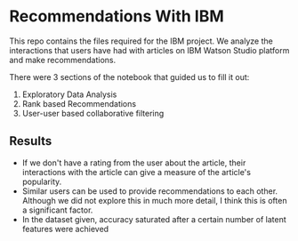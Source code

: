 # Recommendations With IBM

This repo contains the files required for the IBM project. We analyze the interactions that users have had with articles on IBM Watson Studio platform and make recommendations.

There were 3 sections of the notebook that guided us to fill it out:

1. Exploratory Data Analysis
2. Rank based Recommendations
3. User-user based collaborative filtering

## Results
- If we don't have a rating from the user about the article, their interactions with the article can give a measure of the article's popularity.
- Similar users can be used to provide recommendations to each other. Although we did not explore this in much more detail, I think this is often a significant factor.
- In the dataset given, accuracy saturated after a certain number of latent features were achieved
